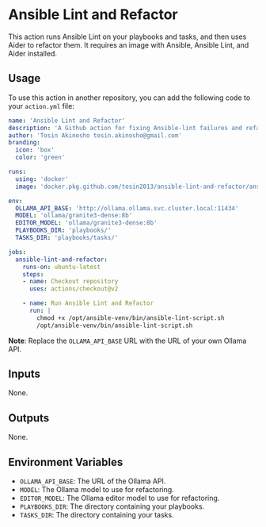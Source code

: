 # Ansible Lint and Refactor

This action runs Ansible Lint on your playbooks and tasks, and then uses Aider to refactor them. It requires an image with Ansible, Ansible Lint, and Aider installed.

## Usage

To use this action in another repository, you can add the following code to your `action.yml` file:

```yaml
name: 'Ansible Lint and Refactor'
description: 'A Github action for fixing Ansible-lint failures and refactoring Ansible playbooks and tasks.'
author: 'Tosin Akinosho tosin.akinosho@gmail.com'
branding:
  icon: 'box'
  color: 'green'

runs:
  using: 'docker'
  image: 'docker.pkg.github.com/tosin2013/ansible-lint-and-refactor/ansible-lint-and-refactor:latest'

env:
  OLLAMA_API_BASE: 'http://ollama.ollama.svc.cluster.local:11434'
  MODEL: 'ollama/granite3-dense:8b'
  EDITOR_MODEL: 'ollama/granite3-dense:8b'
  PLAYBOOKS_DIR: 'playbooks/'
  TASKS_DIR: 'playbooks/tasks/'

jobs:
  ansible-lint-and-refactor:
    runs-on: ubuntu-latest
    steps:
    - name: Checkout repository
      uses: actions/checkout@v2

    - name: Run Ansible Lint and Refactor
      run: |
        chmod +x /opt/ansible-venv/bin/ansible-lint-script.sh
        /opt/ansible-venv/bin/ansible-lint-script.sh
```

**Note**: Replace the `OLLAMA_API_BASE` URL with the URL of your own Ollama API.

## Inputs

None.

## Outputs

None.

## Environment Variables

- `OLLAMA_API_BASE`: The URL of the Ollama API.
- `MODEL`: The Ollama model to use for refactoring.
- `EDITOR_MODEL`: The Ollama editor model to use for refactoring.
- `PLAYBOOKS_DIR`: The directory containing your playbooks.
- `TASKS_DIR`: The directory containing your tasks.
